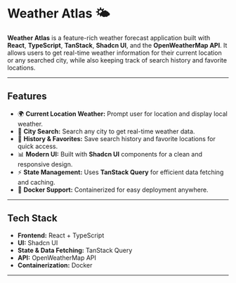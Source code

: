 # Weather Atlas 🌤️

**Weather Atlas** is a feature-rich weather forecast application built with **React**, **TypeScript**, **TanStack**, **Shadcn UI**, and the **OpenWeatherMap API**. It allows users to get real-time weather information for their current location or any searched city, while also keeping track of search history and favorite locations.  

---

## Features

- 🌍 **Current Location Weather:** Prompt user for location and display local weather.  
- 🔎 **City Search:** Search any city to get real-time weather data.  
- 📜 **History & Favorites:** Save search history and favorite locations for quick access.  
- 📊 **Modern UI:** Built with **Shadcn UI** components for a clean and responsive design.  
- ⚡ **State Management:** Uses **TanStack Query** for efficient data fetching and caching.  
- 🐳 **Docker Support:** Containerized for easy deployment anywhere.  

---

## Tech Stack

- **Frontend:** React + TypeScript  
- **UI:** Shadcn UI  
- **State & Data Fetching:** TanStack Query  
- **API:** OpenWeatherMap API  
- **Containerization:** Docker  

---


